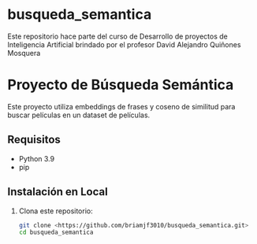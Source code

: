 # busqueda_semantica
Este repositorio hace parte del curso de Desarrollo de proyectos de Inteligencia Artificial brindado por el profesor David Alejandro Quiñones Mosquera
# Proyecto de Búsqueda Semántica

Este proyecto utiliza embeddings de frases y coseno de similitud para buscar películas en un dataset de películas.

## Requisitos

- Python 3.9
- pip

## Instalación en Local

1. Clona este repositorio:

   ```bash
   git clone <https://github.com/briamjf3010/busqueda_semantica.git>
   cd busqueda_semantica

